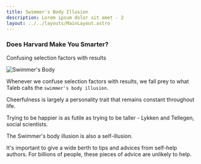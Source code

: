 ```yaml
---
title: Swimmer's Body Illusion
description: Lorem ipsum dolor sit amet - 2
layout: ../../layouts/MainLayout.astro
---
```


### Does Harvard Make You Smarter?

Confusing selection factors with results

![Swimmer's Body](/images/swimmers-body.jpg)

Whenever we confuse selection factors with results, we fall prey to what Taleb calls the `swimmer's body illusion`.

Cheerfulness is largely a personality trait that remains constant throughout life.

Trying to be happier is as futile as trying to be taller - Lykken and Tellegen, social scientists.

The Swimmer's body illusion is also a self-illusion.

It's important to give a wide berth to tips and advices from self-help authors. For billions of people, these
pieces of advice are unlikely to help.
